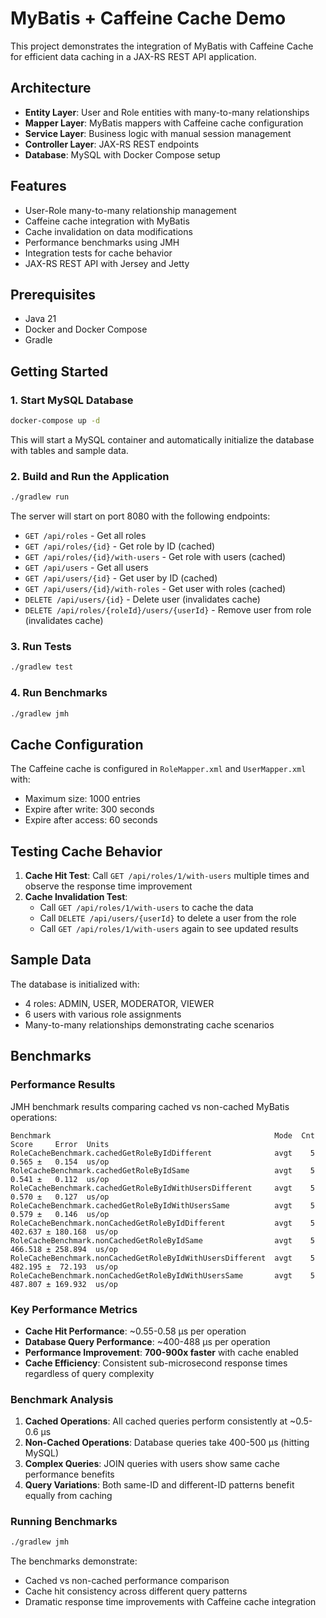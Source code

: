 # MyBatis + Caffeine Cache Demo

This project demonstrates the integration of MyBatis with Caffeine Cache for efficient data caching in a JAX-RS REST API application.

## Architecture

- **Entity Layer**: User and Role entities with many-to-many relationships
- **Mapper Layer**: MyBatis mappers with Caffeine cache configuration
- **Service Layer**: Business logic with manual session management
- **Controller Layer**: JAX-RS REST endpoints
- **Database**: MySQL with Docker Compose setup

## Features

- User-Role many-to-many relationship management
- Caffeine cache integration with MyBatis
- Cache invalidation on data modifications
- Performance benchmarks using JMH
- Integration tests for cache behavior
- JAX-RS REST API with Jersey and Jetty

## Prerequisites

- Java 21
- Docker and Docker Compose
- Gradle

## Getting Started

### 1. Start MySQL Database

```bash
docker-compose up -d
```

This will start a MySQL container and automatically initialize the database with tables and sample data.

### 2. Build and Run the Application

```bash
./gradlew run
```

The server will start on port 8080 with the following endpoints:

- `GET /api/roles` - Get all roles
- `GET /api/roles/{id}` - Get role by ID (cached)
- `GET /api/roles/{id}/with-users` - Get role with users (cached)
- `GET /api/users` - Get all users
- `GET /api/users/{id}` - Get user by ID (cached)
- `GET /api/users/{id}/with-roles` - Get user with roles (cached)
- `DELETE /api/users/{id}` - Delete user (invalidates cache)
- `DELETE /api/roles/{roleId}/users/{userId}` - Remove user from role (invalidates cache)

### 3. Run Tests

```bash
./gradlew test
```

### 4. Run Benchmarks

```bash
./gradlew jmh
```

## Cache Configuration

The Caffeine cache is configured in `RoleMapper.xml` and `UserMapper.xml` with:

- Maximum size: 1000 entries
- Expire after write: 300 seconds
- Expire after access: 60 seconds

## Testing Cache Behavior

1. **Cache Hit Test**: Call `GET /api/roles/1/with-users` multiple times and observe the response time improvement
2. **Cache Invalidation Test**: 
   - Call `GET /api/roles/1/with-users` to cache the data
   - Call `DELETE /api/users/{userId}` to delete a user from the role
   - Call `GET /api/roles/1/with-users` again to see updated results

## Sample Data

The database is initialized with:
- 4 roles: ADMIN, USER, MODERATOR, VIEWER
- 6 users with various role assignments
- Many-to-many relationships demonstrating cache scenarios

## Benchmarks

### Performance Results

JMH benchmark results comparing cached vs non-cached MyBatis operations:

```
Benchmark                                                  Mode  Cnt    Score     Error  Units
RoleCacheBenchmark.cachedGetRoleByIdDifferent              avgt    5    0.565 ±   0.154  us/op
RoleCacheBenchmark.cachedGetRoleByIdSame                   avgt    5    0.541 ±   0.112  us/op
RoleCacheBenchmark.cachedGetRoleByIdWithUsersDifferent     avgt    5    0.570 ±   0.127  us/op
RoleCacheBenchmark.cachedGetRoleByIdWithUsersSame          avgt    5    0.579 ±   0.146  us/op
RoleCacheBenchmark.nonCachedGetRoleByIdDifferent           avgt    5  402.637 ± 180.168  us/op
RoleCacheBenchmark.nonCachedGetRoleByIdSame                avgt    5  466.518 ± 258.894  us/op
RoleCacheBenchmark.nonCachedGetRoleByIdWithUsersDifferent  avgt    5  482.195 ±  72.193  us/op
RoleCacheBenchmark.nonCachedGetRoleByIdWithUsersSame       avgt    5  487.807 ± 169.932  us/op
```

### Key Performance Metrics

- **Cache Hit Performance**: ~0.55-0.58 μs per operation
- **Database Query Performance**: ~400-488 μs per operation
- **Performance Improvement**: **700-900x faster** with cache enabled
- **Cache Efficiency**: Consistent sub-microsecond response times regardless of query complexity

### Benchmark Analysis

1. **Cached Operations**: All cached queries perform consistently at ~0.5-0.6 μs
2. **Non-Cached Operations**: Database queries take 400-500 μs (hitting MySQL)
3. **Complex Queries**: JOIN queries with users show same cache performance benefits
4. **Query Variations**: Both same-ID and different-ID patterns benefit equally from caching

### Running Benchmarks

```bash
./gradlew jmh
```

The benchmarks demonstrate:
- Cached vs non-cached performance comparison
- Cache hit consistency across different query patterns
- Dramatic response time improvements with Caffeine cache integration
